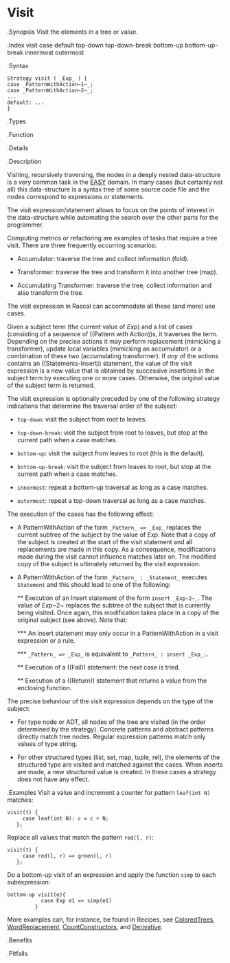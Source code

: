 # Visit

.Synopsis
Visit the elements in a tree or value.

.Index
visit case default top-down top-down-break bottom-up bottom-up-break innermost outermost

.Syntax
```rascal
Strategy visit ( _Exp_ ) {
case _PatternWithAction~1~_;
case _PatternWithAction~2~_;
...
default: ...
}
```

.Types

.Function

.Details

.Description

Visiting, recursively traversing, the nodes in a deeply nested data-structure is a very common task in the [EASY]((EASY)) domain. 
In many cases (but certainly not all) this data-structure is a syntax tree of some source code file 
and the nodes correspond to expressions or statements. 

The visit expression/statement allows to focus on the points of interest in the data-structure while automating the search over the other parts for the programmer.

Computing metrics or refactoring are examples of tasks that require a tree visit. 
There are three frequently occurring scenarios:

*  Accumulator: traverse the tree and collect information (fold).

*  Transformer: traverse the tree and transform it into another tree (map).

*  Accumulating Transformer: traverse the tree, collect information and also transform the tree.


The visit expression in Rascal can accommodate all these (and more) use cases.

Given a subject term (the current value of _Exp_) and a list of cases 
(consisting of a sequence of ((Pattern with Action))s, it traverses the term. 
Depending on the precise actions it may perform replacement (mimicking a transformer), 
update local variables (mimicking an accumulator) or a combination of these two (accumulating transformer). 
If *any* of the actions contains an ((Statements-Insert)) statement, 
the value of the visit expression is a new value that is obtained by successive insertions in the subject 
term by executing one or more cases. Otherwise, the original value of the subject term is returned.


The visit expression is optionally preceded by one of the following strategy indications that 
determine the traversal order of the subject:

*  `top-down`: visit the subject from root to leaves.

*  `top-down-break`: visit the subject from root to leaves, but stop at the current path when a case matches.

*  `bottom-up`: visit the subject from leaves to root (this is the default).

*  `bottom-up-break`: visit the subject from leaves to root, but stop at the current path when a case matches.

*  `innermost`: repeat a bottom-up traversal as long as a case matches.

*  `outermost`: repeat a top-down traversal as long as a case matches.


The execution of the cases has the following effect:

*  A PatternWithAction of the form `_Pattern_ => _Exp_` replaces the current subtree of the subject by the value of _Exp_. 
   Note that a copy of the subject is created at the start of the visit statement and all replacements are made in this copy. 
   As a consequence, modifications made during the visit cannot influence matches later on.
   The modified copy of the subject is ultimately returned by the visit expression.

*  A PatternWithAction of the form `_Pattern_ : _Statement_` executes `Statement` and this should lead to one of the following:

   ** Execution of an Insert statement of the form `insert _Exp~2~_`.
      The value of _Exp_~2~ replaces the subtree of the subject that is currently being visited. 
      Once again, this modification takes place in a copy of the original subject (see above).
      Note that:

      *** An insert statement may only occur in a PatternWithAction in a visit expression or a rule.

      *** `_Pattern_ => _Exp_` is equivalent to `_Pattern_ : insert _Exp_;`.

   ** Execution of a ((Fail)) statement: the next case is tried.

   ** Execution of a ((Return)) statement that returns a value from the enclosing function.

The precise behaviour of the visit expression depends on the type of the subject:

*  For type node or ADT, all nodes of the tree are visited (in the order determined by the strategy). 
   Concrete patterns and abstract patterns directly match tree nodes. 
   Regular expression patterns match only values of type string.

*  For other structured types (list, set, map, tuple, rel), the elements of the structured type are visited and 
   matched against the cases. 
   When inserts are made, a new structured value is created. In these cases a strategy does not have any effect.

.Examples
Visit a value and increment a counter for pattern `leaf(int N)` matches:
```rascal
visit(t) {
     case leaf(int N): c = c + N;   
   };
```
Replace all values that match the pattern `red(l, r)`:
```rascal
visit(t) {
     case red(l, r) => green(l, r)   
   };
```
Do a bottom-up visit of an expression and apply the function `simp` to each subexpression:
```rascal
bottom-up visit(e){
           case Exp e1 => simp(e1)
         }
```

More examples can, for instance, be found in Recipes, see [ColoredTrees]((Recipes:Common-ColoredTrees)), 
[WordReplacement]((Recipes:Common-WordReplacement)), [CountConstructors]((Recipes:CommonCountConstructors)), 
and [Derivative]((Recipes:Common-Derivative)).

.Benefits

.Pitfalls


